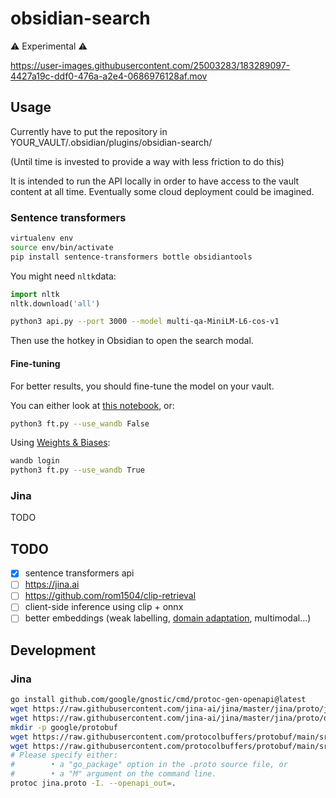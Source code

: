 # obsidian-search

⚠️ Experimental ⚠️


https://user-images.githubusercontent.com/25003283/183289097-4427a19c-ddf0-476a-a2e4-0686976128af.mov

## Usage

Currently have to put the repository in YOUR_VAULT/.obsidian/plugins/obsidian-search/

(Until time is invested to provide a way with less friction to do this)

It is intended to run the API locally in order to have access to the vault content at all time.
Eventually some cloud deployment could be imagined.

### Sentence transformers

```bash
virtualenv env
source env/bin/activate
pip install sentence-transformers bottle obsidiantools
```

You might need `nltk`data:

```py
import nltk
nltk.download('all')
```

```bash
python3 api.py --port 3000 --model multi-qa-MiniLM-L6-cos-v1
```

Then use the hotkey in Obsidian to open the search modal.

#### Fine-tuning

For better results, you should fine-tune the model on your vault.

You can either look at [this notebook](./unsupervised_embedding_fine_tuning.ipynb),
or:

```bash
python3 ft.py --use_wandb False
```

Using [Weights & Biases](https://wandb.ai/site):

```bash
wandb login
python3 ft.py --use_wandb True
```

### Jina

TODO

## TODO

- [x] sentence transformers api
- [ ] https://jina.ai
- [ ] https://github.com/rom1504/clip-retrieval
- [ ] client-side inference using clip + onnx
- [ ] better embeddings (weak labelling, [domain adaptation](https://www.sbert.net/examples/domain_adaptation/README.html), multimodal...)

## Development


### Jina

```bash
go install github.com/google/gnostic/cmd/protoc-gen-openapi@latest
wget https://raw.githubusercontent.com/jina-ai/jina/master/jina/proto/jina.proto
wget https://raw.githubusercontent.com/jina-ai/jina/master/jina/proto/docarray.proto
mkdir -p google/protobuf
wget https://raw.githubusercontent.com/protocolbuffers/protobuf/main/src/google/protobuf/timestamp.proto -O google/protobuf/timestamp.proto
wget https://raw.githubusercontent.com/protocolbuffers/protobuf/main/src/google/protobuf/struct.proto -O google/protobuf/struct.proto
# Please specify either:
#        • a "go_package" option in the .proto source file, or
#        • a "M" argument on the command line.
protoc jina.proto -I. --openapi_out=.
```
